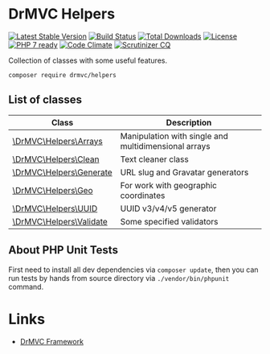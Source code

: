 # DrMVC Helpers

[![Latest Stable Version](https://poser.pugx.org/drmvc/helpers/v/stable)](https://packagist.org/packages/drmvc/helpers)
[![Build Status](https://travis-ci.org/drmvc/helpers.svg?branch=master)](https://travis-ci.org/drmvc/helpers)
[![Total Downloads](https://poser.pugx.org/drmvc/helpers/downloads)](https://packagist.org/packages/drmvc/helpers)
[![License](https://poser.pugx.org/drmvc/helpers/license)](https://packagist.org/packages/drmvc/helpers)
[![PHP 7 ready](https://php7ready.timesplinter.ch/drmvc/helpers/master/badge.svg)](https://travis-ci.org/drmvc/helpers)
[![Code Climate](https://codeclimate.com/github/drmvc/helpers/badges/gpa.svg)](https://codeclimate.com/github/drmvc/helpers)
[![Scrutinizer CQ](https://scrutinizer-ci.com/g/drmvc/helpers/badges/quality-score.png?b=master)](https://scrutinizer-ci.com/g/drmvc/helpers/)

Collection of classes with some useful features.

    composer require drmvc/helpers

## List of classes

| Class                                              | Description |
|----------------------------------------------------|-------------|
| [\DrMVC\Helpers\Arrays](docs/README.Arrays.md)     | Manipulation with single and multidimensional arrays |
| [\DrMVC\Helpers\Clean](docs/README.Clean.md)       | Text cleaner class |
| [\DrMVC\Helpers\Generate](docs/README.Generate.md) | URL slug and Gravatar generators |
| [\DrMVC\Helpers\Geo](docs/README.Geo.md)           | For work with geographic coordinates |
| [\DrMVC\Helpers\UUID](docs/README.UUID.md)         | UUID v3/v4/v5 generator |
| [\DrMVC\Helpers\Validate](docs/README.Validate.md) | Some specified validators |

## About PHP Unit Tests

First need to install all dev dependencies via `composer update`, then
you can run tests by hands from source directory via `./vendor/bin/phpunit` command.

# Links

* [DrMVC Framework](https://drmvc.com)
